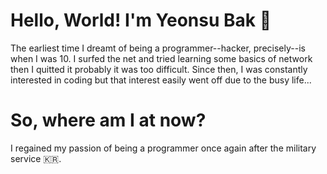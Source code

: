 # Hello, World! I'm Yeonsu Bak 👋
The earliest time I dreamt of being a programmer--hacker, precisely--is when I was 10. I surfed the net and tried learning some basics of network then I quitted it probably it was too difficult. Since then, I was constantly interested in coding but that interest easily went off due to the busy life...

# So, where am I at now?
I regained my passion of being a programmer once again after the military service :kr:.
